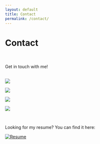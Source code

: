 ```yaml
---
layout: default
title: Contact
permalink: /contact/
---
```


# Contact
<br><br>
Get in touch with me!
<br><br>

<a href="https://www.linkedin.com/in/james-kopal/"><img src="https://img.shields.io/badge/-LinkedIn-0072b1?&style=for-the-badge&logo=linkedin&logoColor=white" /></a>

<!-- GitHub -->
<a href="https://github.com/jkopal101"><img src="https://img.shields.io/badge/-GitHub-181717?&style=for-the-badge&logo=github&logoColor=white" /></a>

<!-- Instagram -->
<a href="https://instagram.com/jkopal1"><img src="https://img.shields.io/badge/-Instagram-E4405F?&style=for-the-badge&logo=instagram&logoColor=white" /></a>

<!-- Email -->
<a href="mailto:jkopal101@gmail.com.com"><img src="https://img.shields.io/badge/-Email-D14836?&style=for-the-badge&logo=gmail&logoColor=white" />
</a>

<br>

Looking for my resume? You can find it here:

[![Resume](https://img.shields.io/badge/-CV/Resume-0A66C2?style=for-the-badge&logo=readthedocs&logoColor=white)](https://docs.google.com/document/d/1F_LVblUTnLC8-tz-HEI1capla8Y_Z3qq/edit)


